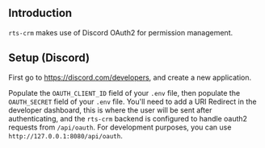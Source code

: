 ## Introduction
`rts-crm` makes use of Discord OAuth2 for permission management.

## Setup (Discord)
First go to <https://discord.com/developers>, and create a new application.

Populate the `OAUTH_CLIENT_ID` field of your `.env` file, then populate the `OAUTH_SECRET` field of your `.env` file. You'll need to add a URI Redirect in the developer dashboard, this is where the user will be sent after authenticating, and the `rts-crm` backend is configured to handle oauth2 requests from `/api/oauth`. For development purposes, you can use `http://127.0.0.1:8080/api/oauth`.
